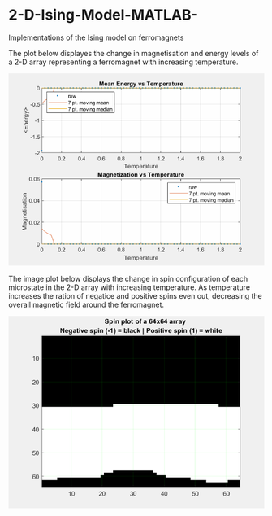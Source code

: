 # 2-D-Ising-Model-MATLAB-
Implementations of the Ising model on ferromagnets

The plot below displayes the change in magnetisation and energy levels of a 2-D array representing a ferromagnet with increasing temperature.


![](Magnetisation.gif)


The image plot below displays the change in spin configuration of each microstate in the 2-D array with increasing temperature. As temperature increases the ration of negatice and positive spins even out, decreasing the overall magnetic field around the ferromagnet.


![](spin_configuration.gif)
